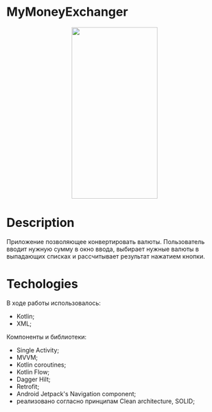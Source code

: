 # MyMoneyExchanger

<p align="center">
  <img src="https://i.imgur.com/b0NLR19.png" width="200" height ="400">
</p>

# Description

Приложение позволяющее конвертировать валюты. Пользователь вводит нужную сумму в окно ввода,
выбирает нужные валюты в выпадающих списках и рассчитывает результат нажатием кнопки.

# Techologies

В ходе работы использовалось:

- Kotlin;
- XML;

Компоненты  и библиотеки:
- Single Activity;
- MVVM;
- Kotlin coroutines;
- Kotlin Flow;
- Dagger Hilt;
- Retrofit;
- Android Jetpack's Navigation component;
- реализовано согласно принципам Clean architecture, SOLID;
